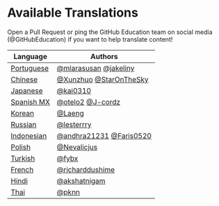# Available Translations
Open a Pull Request or ping the GitHub Education team on social media (@GitHubEducation) if you want to help translate content!

| Language                        | Authors                                 |
|---------------------------------|-----------------------------------------|
| [Portuguese](https://bit.ly/3LI8kAc) | [@mlarasusan](https://github.com/mlarasusan) [@jakeliny](https://github.com/jakeliny)                   |
| [Chinese](https://bit.ly/3kE3Ezc)       | [@Xunzhuo](https://github.com/Xunzhuo) [@StarOnTheSky](https://github.com/StarOnTheSky)                  |
| [Japanese](https://bit.ly/38TCVfm)      | [@kai0310](https://github.com/kai0310)                                |
| [Spanish MX](https://bit.ly/3wqpwUz) | [@otelo2](https://github.com/otelo2) [@J-cordz](https://github.com/J-cordz)                              |
| [Korean](https://bit.ly/3MS4owN)     | [@Laeng](https://github.com/Laeng)                              |
| [Russian](https://bit.ly/3w7d7EL)       | [@lesterrry](https://github.com/lesterrry)                              |
| [Indonesian](https://bit.ly/3yeTRrI) | [@andhra21231](https://github.com/andhra21231) [@Faris0520](https://github.com/Faris0520)     | 
| [Polish](https://bit.ly/38c411k)        | [@Nevalicjus](https://github.com/Nevalicjus)                             | 
| [Turkish](./README.tr.md)| [@fybx](https://github.com/fybx) |                          | 
| [French](./README.fr.md)        | [@richarddushime](https://github.com/richarddushime)                     |
| [Hindi](./README.hi.md)        | [@akshatnigam](https://github.com/akshatnigam)                     |
| [Thai](./README.th.md)          | [@pknn](https://github.com/pknn)                             | 
